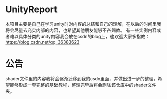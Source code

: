 # UnityReport
本项目主要是自己在学习unity时对内容的总结和自己的理解，在以后的时间里我将会尽量去充实内部的内容，也希望其他朋友能够不吝赐教。
有一些实例内容或者难以具体分类的unity内容我会放在csdn的blog上，也欢迎大家多指教：https://blog.csdn.net/qq_36383623
# 公告
shader文件里的内容我将会逐渐迁移到我的csdn里面，并做出进一步的整理，希望能够形成一套完整的基础教程，整理完毕后将会删除该仓库中的shader文件夹。
